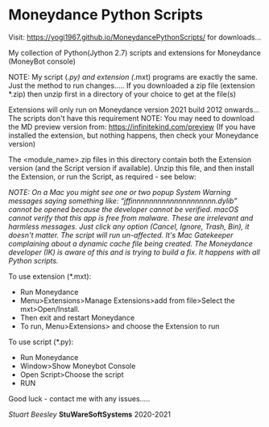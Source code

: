 # Moneydance Python Scripts

Visit: https://yogi1967.github.io/MoneydancePythonScripts/ for downloads...

My collection of Python(Jython 2.7) scripts and extensions for Moneydance (MoneyBot console)

NOTE: My script (*.py) and extension (*.mxt) programs are exactly the same. Just the method to run changes.....
If you downloaded a zip file (extension *.zip) then unzip first in a directory of your choice to get at the file(s)

Extensions will only run on Moneydance version 2021 build 2012 onwards... The scripts don't have this requirement
NOTE: You may need to download the MD preview version from: https://infinitekind.com/preview
(If you have installed the extension, but nothing happens, then check your Moneydance version)

The <module_name>.zip files in this directory contain both the Extension version (and the Script version if available).
Unzip this file, and then install the Extension, or run the Script, as required - see below:

_NOTE: On a Mac you might see one or two popup System Warning messages saying something like:
“jffinnnnnnnnnnnnnnnnnnnn.dylib” cannot be opened because the developer cannot be verified.
macOS cannot verify that this app is free from malware.
These are irrelevant and harmless messages. Just click any option (Cancel, Ignore, Trash, Bin), it doesn't matter. 
The script will run un-affected. It's Mac Gatekeeper complaining about a dynamic cache file being created.
The Moneydance developer (IK) is aware of this and is trying to build a fix. It happens with all Python scripts._

To use extension (*.mxt):
- Run Moneydance
- Menu>Extensions>Manage Extensions>add from file>Select the mxt>Open/Install.
- Then exit and restart Moneydance 
- To run, Menu>Extensions> and choose the Extension to run

To use script (*.py):
- Run Moneydance
- Window>Show Moneybot Console
- Open Script>Choose the script
- RUN

Good luck - contact me with any issues.....

_Stuart Beesley_
**StuWareSoftSystems** 2020-2021
